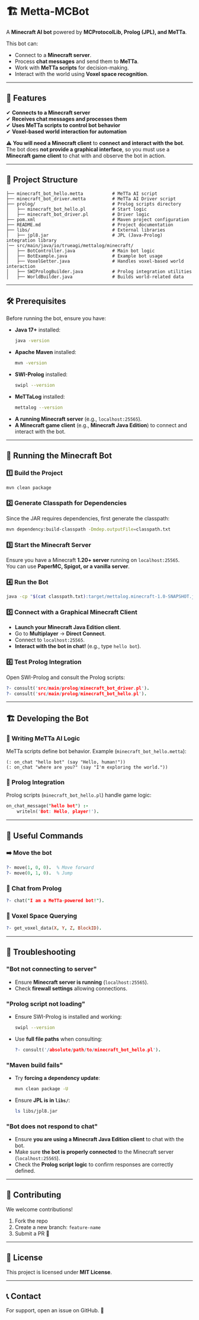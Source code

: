 # 🏗️ Metta-MCBot  
A **Minecraft AI bot** powered by **MCProtocolLib, Prolog (JPL), and MeTTa**.  

This bot can:
- Connect to a **Minecraft server**.
- Process **chat messages** and send them to **MeTTa**.
- Work with **MeTTa scripts** for decision-making.
- Interact with the world using **Voxel space recognition**.

---

## 🚀 Features  
✔ **Connects to a Minecraft server**  
✔ **Receives chat messages and processes them**  
✔ **Uses MeTTa scripts to control bot behavior**  
✔ **Voxel-based world interaction for automation**  

⚠ **You will need a Minecraft client** to **connect and interact with the bot**.  
The bot does **not provide a graphical interface**, so you must use a **Minecraft game client** to chat with and observe the bot in action.

---

## 📌 Project Structure  
```
├── minecraft_bot_hello.metta           # MeTTa AI script
├── minecraft_bot_driver.metta          # MeTTa AI Driver script
├── prolog/                             # Prolog scripts directory
│   ├── minecraft_bot_hello.pl          # Start logic
│   ├── minecraft_bot_driver.pl         # Driver logic
├── pom.xml                             # Maven project configuration
├── README.md                           # Project documentation
├── libs/                               # External libraries
│   ├── jpl8.jar                        # JPL (Java-Prolog) integration library
│── src/main/java/io/trueagi/mettalog/minecraft/
│   ├── BotController.java              # Main bot logic
│   ├── BotExample.java                 # Example bot usage
│   ├── VoxelGetter.java                # Handles voxel-based world interaction
│   ├── SWIPrologBuilder.java           # Prolog integration utilities
│   ├── WorldBuilder.java               # Builds world-related data

```

---

## 🛠 Prerequisites  
Before running the bot, ensure you have:
- **Java 17+** installed:
  ```sh
  java -version
  ```
- **Apache Maven** installed:
  ```sh
  mvn -version
  ```
- **SWI-Prolog** installed:
  ```sh
  swipl --version
  ```
- **MeTTaLog** installed:
  ```sh
  mettalog --version
  ```
- **A running Minecraft server** (e.g., `localhost:25565`).  
- **A Minecraft game client** (e.g., **Minecraft Java Edition**) to connect and interact with the bot.

---

## 🚀 Running the Minecraft Bot  
### **1️⃣ Build the Project**  
```sh
mvn clean package
```
### **2️⃣ Generate Classpath for Dependencies**  
Since the JAR requires dependencies, first generate the classpath:  
```sh
mvn dependency:build-classpath -Dmdep.outputFile=classpath.txt
```
### **3️⃣ Start the Minecraft Server**  
Ensure you have a Minecraft **1.20+ server** running on `localhost:25565`.  
You can use **PaperMC, Spigot, or a vanilla server**.

### **4️⃣ Run the Bot**  
```sh
java -cp "$(cat classpath.txt):target/mettalog.minecraft-1.0-SNAPSHOT.jar" io.trueagi.mettalog.minecraft.BotController
```
### **5️⃣ Connect with a Graphical Minecraft Client**  
- **Launch your Minecraft Java Edition client**.  
- Go to **Multiplayer** → **Direct Connect**.  
- Connect to `localhost:25565`.  
- **Interact with the bot in chat!** (e.g., type `hello bot`).

### **6️⃣ Test Prolog Integration**  
Open SWI-Prolog and consult the Prolog scripts:
```prolog
?- consult('src/main/prolog/minecraft_bot_driver.pl').
?- consult('src/main/prolog/minecraft_bot_hello.pl').
```

---

## 🏗️ Developing the Bot  
### **📝 Writing MeTTa AI Logic**  
MeTTa scripts define bot behavior. Example (`minecraft_bot_hello.metta`):  
```metta
(: on_chat "hello bot" (say "Hello, human!"))
(: on_chat "where are you?" (say "I'm exploring the world."))
```

### **🔹 Prolog Integration**  
Prolog scripts (`minecraft_bot_hello.pl`) handle game logic:
```prolog
on_chat_message("hello bot") :-
    writeln('Bot: Hello, player!').
```

---

## 📌 Useful Commands  
### **➡️ Move the bot**  
```prolog
?- move(1, 0, 0).  % Move forward
?- move(0, 1, 0).  % Jump
```

### **💬 Chat from Prolog**  
```prolog
?- chat("I am a MeTTa-powered bot!").
```

### **🧊 Voxel Space Querying**  
```prolog
?- get_voxel_data(X, Y, Z, BlockID).
```

---

## 🔧 Troubleshooting  
### **"Bot not connecting to server"**  
- Ensure **Minecraft server is running** (`localhost:25565`).  
- Check **firewall settings** allowing connections.  

### **"Prolog script not loading"**  
- Ensure SWI-Prolog is installed and working:
  ```sh
  swipl --version
  ```
- Use **full file paths** when consulting:
  ```prolog
  ?- consult('/absolute/path/to/minecraft_bot_hello.pl').
  ```

### **"Maven build fails"**  
- Try **forcing a dependency update**:
  ```sh
  mvn clean package -U
  ```
- Ensure **JPL is in `libs/`**:
  ```sh
  ls libs/jpl8.jar
  ```

### **"Bot does not respond to chat"**  
- Ensure **you are using a Minecraft Java Edition client** to chat with the bot.  
- Make sure **the bot is properly connected** to the Minecraft server (`localhost:25565`).  
- Check the **Prolog script logic** to confirm responses are correctly defined.

---

## 🤝 Contributing  
We welcome contributions!  
1. Fork the repo  
2. Create a new branch: `feature-name`  
3. Submit a PR 🎉  

---

## 📝 License  
This project is licensed under **MIT License**.

---

## 📞 Contact  
For support, open an issue on GitHub. 🚀

